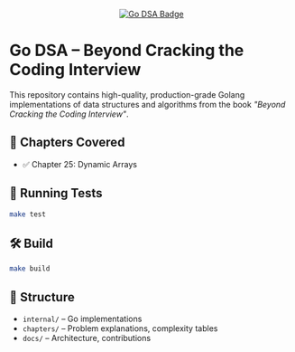 <p align="center">
  <a href="https://github.com/harishshisode/go-dsa-beyond-ctci" target="_blank">
    <img src="https://img.shields.io/badge/GoDSA-BeyondCTCI-%2300ADD8?style=for-the-badge&logo=go&logoColor=white" alt="Go DSA Badge"/>
  </a>
</p>

# Go DSA – Beyond Cracking the Coding Interview

This repository contains high-quality, production-grade Golang implementations of data structures and algorithms from the book _"Beyond Cracking the Coding Interview"_.

## 📘 Chapters Covered
- ✅ Chapter 25: Dynamic Arrays

## 🧪 Running Tests

```bash
make test
```

## 🛠️ Build

```bash
make build
```

## 📄 Structure

- `internal/` – Go implementations
- `chapters/` – Problem explanations, complexity tables
- `docs/` – Architecture, contributions
